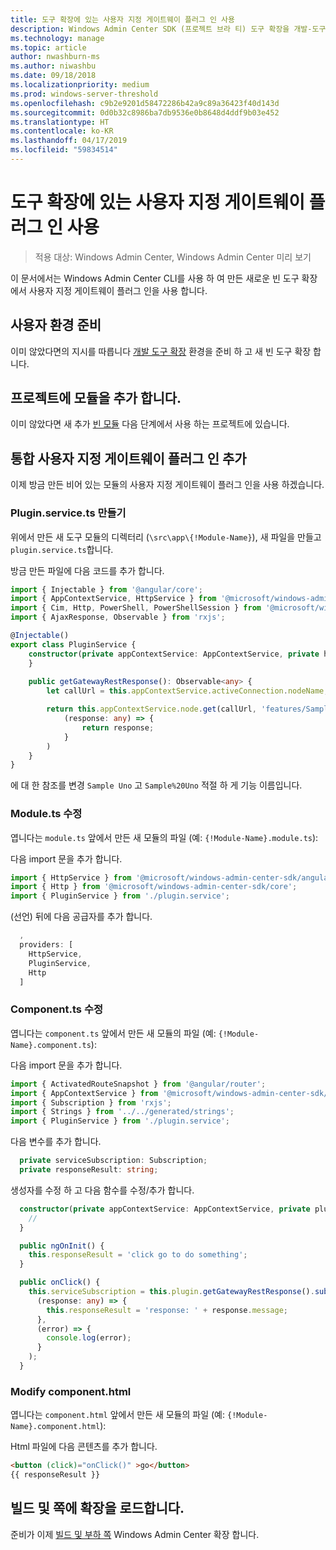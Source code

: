 ```yaml
---
title: 도구 확장에 있는 사용자 지정 게이트웨이 플러그 인 사용
description: Windows Admin Center SDK (프로젝트 브라 티) 도구 확장을 개발-도구 확장에서 사용자 지정 게이트웨이 플러그 인을 사용 하 여
ms.technology: manage
ms.topic: article
author: nwashburn-ms
ms.author: niwashbu
ms.date: 09/18/2018
ms.localizationpriority: medium
ms.prod: windows-server-threshold
ms.openlocfilehash: c9b2e9201d58472286b42a9c89a36423f40d143d
ms.sourcegitcommit: 0d0b32c8986ba7db9536e0b8648d4ddf9b03e452
ms.translationtype: HT
ms.contentlocale: ko-KR
ms.lasthandoff: 04/17/2019
ms.locfileid: "59834514"
---
```

# <a name="use-a-custom-gateway-plugin-in-your-tool-extension"></a>도구 확장에 있는 사용자 지정 게이트웨이 플러그 인 사용

>적용 대상: Windows Admin Center, Windows Admin Center 미리 보기

이 문서에서는 Windows Admin Center CLI를 사용 하 여 만든 새로운 빈 도구 확장에서 사용자 지정 게이트웨이 플러그 인을 사용 합니다.

## <a name="prepare-your-environment"></a>사용자 환경 준비 ##

이미 않았다면의 지시를 따릅니다 [개발 도구 확장](..\develop-tool.md) 환경을 준비 하 고 새 빈 도구 확장 합니다.

## <a name="add-a-module-to-your-project"></a>프로젝트에 모듈을 추가 합니다. ##

이미 않았다면 새 추가 [빈 모듈](add-module.md) 다음 단계에서 사용 하는 프로젝트에 있습니다.  

## <a name="add-integration-to-custom-gateway-plugin"></a>통합 사용자 지정 게이트웨이 플러그 인 추가 ##

이제 방금 만든 비어 있는 모듈의 사용자 지정 게이트웨이 플러그 인을 사용 하겠습니다.

### <a name="create-pluginservicets"></a>Plugin.service.ts 만들기

위에서 만든 새 도구 모듈의 디렉터리 (```\src\app\{!Module-Name}```), 새 파일을 만들고 ```plugin.service.ts```합니다.

방금 만든 파일에 다음 코드를 추가 합니다.
``` ts
import { Injectable } from '@angular/core';
import { AppContextService, HttpService } from '@microsoft/windows-admin-center-sdk/angular';
import { Cim, Http, PowerShell, PowerShellSession } from '@microsoft/windows-admin-center-sdk/core';
import { AjaxResponse, Observable } from 'rxjs';

@Injectable()
export class PluginService {
    constructor(private appContextService: AppContextService, private http: Http) {
    }
    
    public getGatewayRestResponse(): Observable<any> {
        let callUrl = this.appContextService.activeConnection.nodeName;

        return this.appContextService.node.get(callUrl, 'features/Sample%20Uno').map(
            (response: any) => {
                return response;
            }
        )
    }
}
```

에 대 한 참조를 변경 ```Sample Uno``` 고 ```Sample%20Uno``` 적절 하 게 기능 이름입니다.

### <a name="modify-modulets"></a>Module.ts 수정

엽니다는 ```module.ts``` 앞에서 만든 새 모듈의 파일 (예: ```{!Module-Name}.module.ts```):

다음 import 문을 추가 합니다.

``` ts
import { HttpService } from '@microsoft/windows-admin-center-sdk/angular';
import { Http } from '@microsoft/windows-admin-center-sdk/core';
import { PluginService } from './plugin.service';
```

(선언) 뒤에 다음 공급자를 추가 합니다.

``` ts
  ,
  providers: [
    HttpService,
    PluginService,
    Http
  ]
```

### <a name="modify-componentts"></a>Component.ts 수정

엽니다는 ```component.ts``` 앞에서 만든 새 모듈의 파일 (예: ```{!Module-Name}.component.ts```):

다음 import 문을 추가 합니다.

``` ts
import { ActivatedRouteSnapshot } from '@angular/router';
import { AppContextService } from '@microsoft/windows-admin-center-sdk/angular';
import { Subscription } from 'rxjs';
import { Strings } from '../../generated/strings';
import { PluginService } from './plugin.service';
```

다음 변수를 추가 합니다.

``` ts
  private serviceSubscription: Subscription;
  private responseResult: string;
```

생성자를 수정 하 고 다음 함수를 수정/추가 합니다.

``` ts
  constructor(private appContextService: AppContextService, private plugin: PluginService) {
    //
  }

  public ngOnInit() {
    this.responseResult = 'click go to do something';
  }

  public onClick() {
    this.serviceSubscription = this.plugin.getGatewayRestResponse().subscribe(
      (response: any) => {
        this.responseResult = 'response: ' + response.message;
      },
      (error) => {
        console.log(error);
      }
    );
  }
```

### <a name="modify-componenthtml"></a>Modify component.html ###

엽니다는 ```component.html``` 앞에서 만든 새 모듈의 파일 (예: ```{!Module-Name}.component.html```):

Html 파일에 다음 콘텐츠를 추가 합니다.
``` html
<button (click)="onClick()" >go</button>
{{ responseResult }}
```

## <a name="build-and-side-load-your-extension"></a>빌드 및 쪽에 확장을 로드합니다.

준비가 이제 [빌드 및 부하 쪽](..\develop-tool.md#build-and-side-load-your-extension) Windows Admin Center 확장 합니다.
